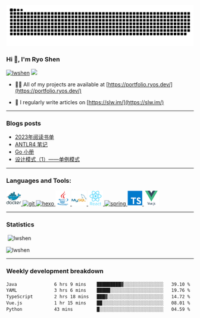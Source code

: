 <!--
**lwshen/lwshen** is a ✨ _special_ ✨ repository because its `README.md` (this file) appears on your GitHub profile.

Here are some ideas to get you started:

- 🔭 I’m currently working on ...
- 🌱 I’m currently learning ...
- 👯 I’m looking to collaborate on ...
- 🤔 I’m looking for help with ...
- 💬 Ask me about ...
- 📫 How to reach me: ...
- 😄 Pronouns: ...
- ⚡ Fun fact: ...
-->

<picture>
  <source media="(prefers-color-scheme: dark)" srcset="assets/github-snake-dark.svg" />
  <source media="(prefers-color-scheme: light)" srcset="assets/github-snake.svg" />
  <img alt="github-snake" src="assets/github-snake.svg" />
</picture>

###  Hi 👋, I'm Ryo Shen
<p align="left">
<a title="views" target="_blank" href="https://github.com/lwshen/lwshen"><img src="https://komarev.com/ghpvc/?username=lwshen&label=Profile%20views&color=0e75b6&style=flat" alt="lwshen" /></a>
<a title="github" target="_blank" href="https://github.com/lwshen"><img src="https://img.shields.io/badge/dynamic/json?label=GitHub&suffix=%20followers&query=%24.data.totalSubs&url=https%3A%2F%2Fapi.spencerwoo.com%2Fsubstats%2F%3Fsource%3Dgithub%26queryKey%3Dlwshen&labelColor=282c34&color=353940&logo=github&longCache=true" /></a>
</p>


- 👨‍💻 All of my projects are available at [https://portfolio.ryos.dev/](https://portfolio.ryos.dev/)

- 📝 I regularly write articles on [https://slw.im/](https://slw.im/)

-------

### Blogs posts
<!-- BLOG-POST-LIST:START -->
- [2023年阅读书单](https://slw.im/2023/09/2023-reading-list/)
- [ANTLR4 笔记](https://slw.im/2023/09/antlr4-notes/)
- [Go 小册](https://slw.im/2022/01/go-book/)
- [设计模式（1）——单例模式](https://slw.im/2021/09/design-pattern-singleton/)
<!-- BLOG-POST-LIST:END -->

-------

### Languages and Tools:
<p align="left"> <a href="https://www.docker.com/" target="_blank" rel="noreferrer"> <img src="https://raw.githubusercontent.com/devicons/devicon/master/icons/docker/docker-original-wordmark.svg" alt="docker" width="40" height="40"/> </a> <a href="https://git-scm.com/" target="_blank" rel="noreferrer"> <img src="https://www.vectorlogo.zone/logos/git-scm/git-scm-icon.svg" alt="git" width="40" height="40"/> </a> <a href="hexo.io/" target="_blank" rel="noreferrer"> <img src="https://www.vectorlogo.zone/logos/hexoio/hexoio-icon.svg" alt="hexo" width="40" height="40"/> </a> <a href="https://www.java.com" target="_blank" rel="noreferrer"> <img src="https://raw.githubusercontent.com/devicons/devicon/master/icons/java/java-original.svg" alt="java" width="40" height="40"/> </a> <a href="https://www.mysql.com/" target="_blank" rel="noreferrer"> <img src="https://raw.githubusercontent.com/devicons/devicon/master/icons/mysql/mysql-original-wordmark.svg" alt="mysql" width="40" height="40"/> </a> <a href="https://reactjs.org/" target="_blank" rel="noreferrer"> <img src="https://raw.githubusercontent.com/devicons/devicon/master/icons/react/react-original-wordmark.svg" alt="react" width="40" height="40"/> </a> <a href="https://spring.io/" target="_blank" rel="noreferrer"> <img src="https://www.vectorlogo.zone/logos/springio/springio-icon.svg" alt="spring" width="40" height="40"/> </a> <a href="https://www.typescriptlang.org/" target="_blank" rel="noreferrer"> <img src="https://raw.githubusercontent.com/devicons/devicon/master/icons/typescript/typescript-original.svg" alt="typescript" width="40" height="40"/> </a> <a href="https://vuejs.org/" target="_blank" rel="noreferrer"> <img src="https://raw.githubusercontent.com/devicons/devicon/master/icons/vuejs/vuejs-original-wordmark.svg" alt="vuejs" width="40" height="40"/> </a> </p>

-------

### Statistics
<p>&nbsp;<img align="center" src="https://github-readme-stats-git-masterrstaa-rickstaa.vercel.app/api?username=lwshen&show_icons=true&locale=en" alt="lwshen" /></p>

<p><img align="center" src="https://github-readme-streak-stats.herokuapp.com/?user=lwshen&" alt="lwshen" /></p>

-------

### Weekly development breakdown

<!--START_SECTION:waka-->

```txt
Java              6 hrs 9 mins    █████████▓░░░░░░░░░░░░░░░   39.10 %
YAML              3 hrs 6 mins    █████░░░░░░░░░░░░░░░░░░░░   19.76 %
TypeScript        2 hrs 18 mins   ███▓░░░░░░░░░░░░░░░░░░░░░   14.72 %
Vue.js            1 hr 15 mins    ██░░░░░░░░░░░░░░░░░░░░░░░   08.01 %
Python            43 mins         █░░░░░░░░░░░░░░░░░░░░░░░░   04.59 %
```

<!--END_SECTION:waka-->
